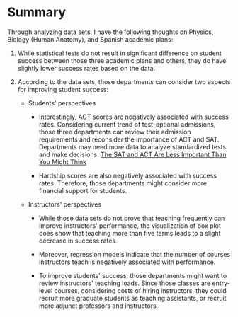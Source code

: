 # Summary

Through analyzing data sets, I have the following thoughts on Physics, Biology (Human Anatomy), and Spanish academic plans: 

1.  While statistical tests do not result in significant difference on student success between those three academic plans and others, they do have slightly lower success rates based on the data. 

2.  According to the data sets, those departments can consider two aspects for improving student success: 

    -   Students' perspectives 

        -   Interestingly, ACT scores are negatively associated with success rates. Considering current trend of test-optional admissions, those three departments can review their admission requirements and reconsider the importance of ACT and SAT. Departments may need more data to analyze standardized tests and make decisions. [The SAT and ACT Are Less Important Than You Might Think](https://www.insidehighered.com/blogs/higher-ed-policy/sat-and-act-are-less-important-you-might-think)

        -   Hardship scores are also negatively associated with success rates. Therefore, those departments might consider more financial support for students. 

    -   Instructors' perspectives 

        -   While those data sets do not prove that teaching frequently can improve instructors' performance, the visualization of box plot does show that teaching more than five terms leads to a slight decrease in success rates. 

        -   Moreover, regression models indicate that the number of courses instructors teach is negatively associated with performance. 

        -   To improve students' success, those departments might want to review instructors' teaching loads. Since those classes are entry-level courses, considering costs of hiring instructors, they could recruit more graduate students as teaching assistants, or recruit more adjunct professors and instructors. 

 
